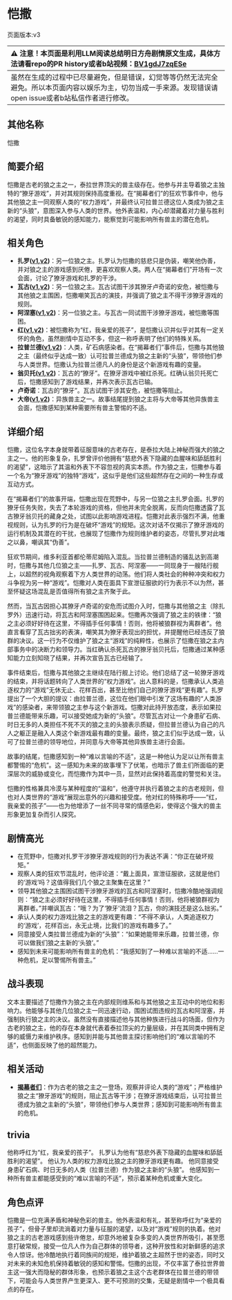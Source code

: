 # 恺撒
页面版本:v3
 

| :warning: 注意！本页面是利用LLM阅读总结明日方舟剧情原文生成，具体方法请看repo的PR history或者b站视频：[BV1gdJ7zqESe](https://www.bilibili.com/video/BV1gdJ7zqESe/)         |
|:----------------------------|
| 虽然在生成的过程中已尽量避免，但是错误，幻觉等等仍然无法完全避免。所以本页面内容以娱乐为主，切勿当成一手来源。发现错误请open issue或者b站私信作者进行修改。|



## 其他名称
恺撒
## 简要介绍
恺撒是古老的狼之主之一，泰拉世界顶尖的兽主级存在。他参与并主导着狼之主独特的“獠牙游戏”，并对其规则保持高度重视。在“揭幕者们”的狂欢节事件中，他与其他狼之主一同观察人类的“权力游戏”，并最终认可拉普兰德这位人类成为狼之主新的“头狼”，意图深入参与人类的世界。他外表温和，内心却潜藏着对力量与胜利的渴望，同时具备敏锐的感知能力，能察觉到可能影响所有兽主的潜在危机。
## 相关角色
-   **扎罗([v1](../chars/extended_char_zha_luo.md),[v2](extended_char_zha_luo.md))**：另一位狼之主。扎罗认为恺撒的慈悲只是伪装，嘲笑他伪善，并对狼之主的游戏感到厌倦，更喜欢观察人类。两人在“揭幕者们”开场有一次会面，讨论了獠牙游戏和扎罗的干涉。
-   **瓦古([v1](../chars/extended_char_wa_gu.md),[v2](extended_char_wa_gu.md))**：另一位狼之主。瓦古试图干涉其獠牙卢奇诺的安危，被恺撒与其他狼之主围困，恺撒嘲笑瓦古的演技，并强调了狼之主不得干涉獠牙游戏的规则。
-   **阿涅塞([v1](../chars/extended_char_a_nie_sai.md),[v2](extended_char_a_nie_sai.md))**：另一位狼之主。与瓦古一同试图干涉獠牙游戏，被恺撒等围困。
-   **红([v1](../chars/char_144_red.md),[v2](char_144_red.md))**：被恺撒称为“红，我亲爱的孩子”，是恺撒认识并似乎对其有一定关怀的角色，虽然剧情中互动不多，但这一称呼表明了他们的特殊关系。
-   **拉普兰德([v1](../chars/char_140_whitew.md),[v2](char_140_whitew.md))**：人类，矿石病感染者。在“揭幕者们”事件后，恺撒与其他狼之主（最终似乎达成一致）认可拉普兰德成为狼之主新的“头狼”，带领他们参与人类世界。恺撒认为拉普兰德凡人的身份是这个新游戏有趣的变量。
-   **翁贝托([v1](../chars/extended_char_weng_bei_tuo.md),[v2](extended_char_weng_bei_tuo.md))**：瓦古的“獠牙”。在獠牙游戏中被红杀死。红确认翁贝托死亡后，恺撒感知到了游戏结果，并再次表示瓦古已输。
-   **卢奇诺**：瓦古的“獠牙”。瓦古试图干涉其安危，被恺撒等阻止。
-   **大帝([v1](../chars/extended_char_da_di.md),[v2](extended_char_da_di.md))**：异族兽主之一。故事结尾提到狼之主将与大帝等其他异族兽主会面，恺撒感知到某种需要所有兽主警惕的不适。
## 详细介绍
恺撒，这位名字本身就带着征服意味的古老存在，是泰拉大陆上神秘而强大的狼之主之一。他的形象复杂，扎罗曾评价他拥有“慈悲外表下隐藏的血腥味和舔舐胜利的渴望”，这暗示了其温和外表下不容忽视的真实本质。作为狼之主，恺撒参与着一个名为“獠牙游戏”的独特“游戏”，这似乎是他们这些超然存在之间的一种生存或互动方式。

在“揭幕者们”的故事开端，恺撒出现在荒野中，与另一位狼之主扎罗会面。扎罗的獠牙任务失败，失去了本轮游戏的资格，但他并未完全脱离，反而向恺撒透露了瓦古獠牙翁贝托的藏身之处，试图以此影响游戏进程。恺撒对此表示强烈不满，他重视规则，认为扎罗的行为是在破坏“游戏”的规矩。这次对话不仅揭示了獠牙游戏的运行机制及其潜在的干扰，也展现了恺撒作为规则维护者的姿态，尽管扎罗对此嗤之以鼻，嘲讽其“伪善”。

狂欢节期间，维多利亚首都伦蒂尼姆陷入混乱。当拉普兰德制造的骚乱达到高潮时，恺撒与其他几位狼之主——扎罗、瓦古、阿涅塞——一同现身于一艘陆行舰上，以超然的视角观察着下方人类世界的动荡。他们将人类社会的种种冲突和权力斗争视为另一种“游戏”。恺撒对人类在面具下宣泄征服欲的行为表示不以为然，甚至怀疑这场混乱是否值得所有狼之主齐聚于此。

然而，当瓦古因担心其獠牙卢奇诺的安危而试图介入时，恺撒与其他狼之主（除扎罗外）迅速行动，将瓦古和阿涅塞围困起来。恺撒再次强调了狼之主的铁律：“狼之主必须好好待在这里，不得插手任何事情！否则，他将被狼群视为离群者”。他直言看穿了瓦古拙劣的表演，嘲笑其为獠牙表现出的担忧，并提醒他已经违反了狼群的决议。这一行为不仅维护了狼之主“游戏”的纯粹性，也展示了恺撒在狼之主内部事务中的决断力和领导力。当红确认杀死瓦古的獠牙翁贝托后，恺撒通过某种感知能力立刻知晓了结果，并再次宣告瓦古已经输了。

事件结束后，恺撒与其他狼之主继续在陆行舰上讨论。他们总结了这一轮獠牙游戏的结束，并将话题转向了人类世界的“权力游戏”。出人意料的是，恺撒承认人类追逐权力的“游戏”无休无止、花样百出，甚至比他们自己的獠牙游戏“更有趣”。扎罗提出了一个大胆的提议：由拉普兰德，这位在他们眼中引发了这场有趣的“人类游戏”的感染者，来带领狼之主参与这个新游戏。恺撒对此持开放态度，表示如果拉普兰德能带来乐趣，可以接受她成为新的“头狼”。尽管瓦古对让一个身患矿石病、时日无多的人类担任不死不灭的狼之主的头狼表示质疑，但拉普兰德认为自己的凡人之躯正是融入人类这个新游戏最有趣的变量。最终，狼之主们似乎达成一致，认可了拉普兰德的领导地位，并同意与大帝等其他异族兽主进行会面。

故事的结尾，恺撒感知到一种“难以言喻的不适”，这是一种他认为足以让所有兽主都警惕的“危机”。这一感知为未来的故事埋下了伏笔，也暗示了兽主们所面临的更深层次的威胁或变化，而恺撒作为其中一员，显然对此保持着高度的警觉和关注。

恺撒的性格兼具冷漠与某种程度的“温和”，他遵守并执行着狼之主的古老规则，但也对人类世界的“游戏”展现出意外的兴趣和接受度。他对红的特殊称呼——“红，我亲爱的孩子”——也为他增添了一丝不同寻常的情感色彩，使得这个强大的兽主形象更加复杂而引人探究。
## 剧情高光
- 在荒野中，恺撒对扎罗干涉獠牙游戏规则的行为表达不满：“你正在破坏规矩。”
- 观察人类的狂欢节混乱时，他评论道：“戴上面具，宣泄征服欲，这就是他们的‘游戏’吗？这值得我们几个狼之主聚集在这里？”
- 领导其他狼之主围困试图干涉獠牙游戏的瓦古和阿涅塞时，恺撒冷酷地强调规则：“狼之主必须好好待在这里，不得插手任何事情！否则，他将被狼群视为离群者。”并嘲讽瓦古：“哦？为了‘獠牙’流泪？瓦古，你的演技还是这么拙劣。”
- 承认人类的权力游戏比狼之主的游戏更有趣：“不得不承认，人类追逐权力的‘游戏’，花样百出，永无止境，比我们的游戏有趣多了。”
- 同意接受人类拉普兰德成为新的“头狼”：“如果她能带来乐趣，拉普兰德，你可以做我们狼之主新的‘头狼’。”
- 感知到未来可能影响所有兽主的危机：“我感知到了一种难以言喻的不适......一种危机，足以警惕所有兽主。”
## 战斗表现
文本主要描述了恺撒作为狼之主在内部规则维系和与其他狼之主互动中的地位和影响力。他能够与其他几位狼之主一同迅速行动，围困试图违规的瓦古和阿涅塞，并强制执行狼之主的决议。虽然没有直接描述他与其他种族进行战斗的场面，但作为古老的狼之主，他的存在本身就代表着泰拉顶尖的力量层级，并在其同类中拥有足够的威慑力来维护秩序。感知到并能与其他兽主探讨影响他们的“难以言喻的不适”，也侧面反映了他的超然能力。
## 相关活动
-   **[揭幕者们](../stories/act38side.md)**：作为古老的狼之主之一登场，观察并评论人类的“游戏”；严格维护狼之主“獠牙游戏”的规则，阻止瓦古等干涉；在獠牙游戏结束后，认可拉普兰德成为狼之主新的“头狼”，带领他们参与人类世界；感知到可能影响所有兽主的危机。
## trivia
他称呼红为“红，我亲爱的孩子”。
扎罗认为他有“慈悲外表下隐藏的血腥味和舔舐胜利的渴望”。
他认为人类的权力游戏比狼之主的獠牙游戏更有趣。
他同意接受身患矿石病、时日无多的人类（拉普兰德）作为狼之主新的“头狼”。
他感知到一种所有兽主都能感受到的“难以言喻的不适”，预示着某种危机或重大变化。
## 角色点评
恺撒是一位充满矛盾和神秘色彩的兽主。他外表温和有礼，甚至称呼红为“亲爱的孩子”，但骨子里却流淌着对力量与征服的渴望，以及对“游戏”规则的执着。他对狼之主的古老游戏感到些许倦怠，却意外地被复杂多变的人类世界所吸引，甚至愿意打破常规，接受一位凡人作为自己群体的领导者，这种开放性和对新鲜感的追求令人惊讶。他冷酷地执行着同族间的规矩，维护着狼之主超然于世的姿态，同时又对未来的未知危机保持着敏锐的感知和警惕。恺撒的出现，不仅丰富了泰拉世界兽主这一强大而隐秘的群体形象，也预示着狼之主这个古老群体在拉普兰德的带领下，可能会与人类世界产生更深入、更不可预测的交集，无疑是剧情中一个极具看点的存在。